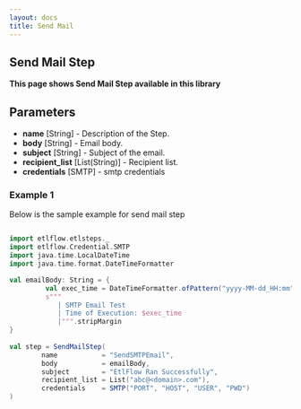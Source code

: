 ```yaml
---
layout: docs
title: Send Mail
---
```


## Send Mail Step

**This page shows Send Mail Step available in this library**

## Parameters
* **name** [String] - Description of the Step.
* **body** [String] - Email body. 
* **subject** [String] - Subject of the email.
* **recipient_list** [List(String)] - Recipient list.
* **credentials** [SMTP] - smtp credentials

### Example 1
Below is the sample example for send mail step 

```scala mdoc

import etlflow.etlsteps._
import etlflow.Credential.SMTP
import java.time.LocalDateTime
import java.time.format.DateTimeFormatter

val emailBody: String = {
         val exec_time = DateTimeFormatter.ofPattern("yyyy-MM-dd_HH:mm").format(LocalDateTime.now)
         s"""
            | SMTP Email Test
            | Time of Execution: $exec_time
            |""".stripMargin
}
      
val step = SendMailStep(
        name           = "SendSMTPEmail",
        body           = emailBody,
        subject        = "EtlFlow Ran Successfully",
        recipient_list = List("abc@<domain>.com"),
        credentials    = SMTP("PORT", "HOST", "USER", "PWD")
)
```